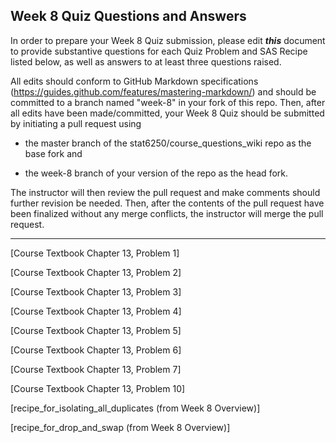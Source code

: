 ## Week 8 Quiz Questions and Answers

In order to prepare your Week 8 Quiz submission, please edit ***this*** document to provide substantive questions for each Quiz Problem and SAS Recipe listed below, as well as answers to at least three questions raised.

All edits should conform to GitHub Markdown specifications (https://guides.github.com/features/mastering-markdown/) and should be committed to a branch named "week-8" in your fork of this repo. Then, after all edits have been made/committed, your Week 8 Quiz should be submitted by initiating a pull request using

- the master branch of the stat6250/course_questions_wiki repo as the base fork and

- the week-8 branch of your version of the repo as the head fork.

The instructor will then review the pull request and make comments should further revision be needed. Then, after the contents of the pull request have been finalized without any merge conflicts, the instructor will merge the pull request.

********************************************************************************



[Course Textbook Chapter 13, Problem 1]



[Course Textbook Chapter 13, Problem 2]



[Course Textbook Chapter 13, Problem 3]



[Course Textbook Chapter 13, Problem 4]



[Course Textbook Chapter 13, Problem 5]



[Course Textbook Chapter 13, Problem 6]



[Course Textbook Chapter 13, Problem 7]



[Course Textbook Chapter 13, Problem 10]



[recipe_for_isolating_all_duplicates (from Week 8 Overview)]



[recipe_for_drop_and_swap (from Week 8 Overview)]


